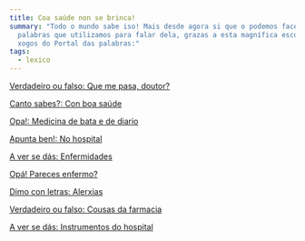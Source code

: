 ```yaml
---
title: Coa saúde non se brinca!
summary: "Todo o mundo sabe iso! Mais desde agora si que o podemos facer coas
  palabras que utilizamos para falar dela, grazas a esta magnífica escolma de
  xogos do Portal das palabras:"
tags:
  - lexico
---
```


[Verdadeiro ou falso: Que me pasa,
doutor?](https://portaldaspalabras.gal/xogo/que-me-pasa-doutor/)

[Canto sabes?: Con boa saúde](https://portaldaspalabras.gal/xogo/con-boa-saude/)

[Opa!: Medicina de bata e de diario](https://portaldaspalabras.gal/xogo/medicina-de-bata-e-de-diario/)

[Apunta ben!: No hospital](https://portaldaspalabras.gal/xogo/no-hospital/)

[A ver se dás: Enfermidades](https://portaldaspalabras.gal/xogo/enfermidades/)

[Opá! Pareces enfermo?](https://portaldaspalabras.gal/xogo/pareces-enfermo/)

[Dimo con letras: Alerxias](https://portaldaspalabras.gal/xogo/alerxias/)

[Verdadeiro ou falso: Cousas da farmacia](https://portaldaspalabras.gal/xogo/cousas-da-farmacia/)

[A ver se dás: Instrumentos do hospital](https://portaldaspalabras.gal/xogo/instrumentos-do-hospital/)
